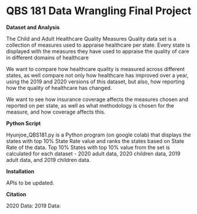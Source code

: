 # QBS 181 Data Wrangling Final Project

**Dataset and Analysis**


The Child and Adult Healthcare Quality Measures Quality data set is a collection of measures used to appraise healthcare per state. Every state is displayed with the measures they have used to appraise the quality of care in different domains of healthcare

We want to compare how healthcare quality is measured across different states, as well compare not only how healthcare has improved over a year, using the 2019 and 2020 versions of this dataset, but also, how reporting how the quality of healthcare has changed.

We want to see how insurance coverage affects the measures chosen and reported on per state, as well as what methodology is chosen for the measure, and how coverage affects this.



**Python Script**

Hyunjoe_QBS181.py is a Python program (on google colab) that displays the states with top 10% State Rate value and ranks the states based on State Rate of the data.
Top 10% States with top 10% value from the set is calculated for each dataset - 2020 adult data, 2020 children data, 2019 adult data, and 2019 children data.



**Installation**

APIs to be updated.



**Citation**

2020 Data:
2019 Data: 
